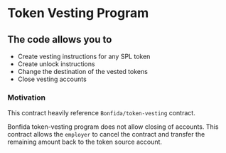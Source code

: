 # Token Vesting Program

## The code allows you to
- Create vesting instructions for any SPL token
- Create unlock instructions
- Change the destination of the vested tokens
- Close vesting accounts

### Motivation
This contract heavily reference `Bonfida/token-vesting` contract.

Bonfida token-vesting program does not allow closing of accounts.
This contract allows the `employer` to cancel the contract and transfer the remaining amount back to the token source account.
